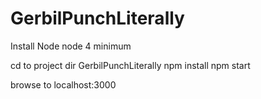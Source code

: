 # GerbilPunchLiterally

Install Node
node 4 minimum

cd to project dir GerbilPunchLiterally
npm install
npm start


browse to localhost:3000
